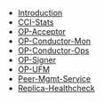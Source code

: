 <!-- Important: If a file must be linked in the summary.md -->
<!-- to be rendered in the final output -->
- [Introduction](./intro.md)
- [CCI-Stats](./cci-stats/intro.md)
- [OP-Acceptor](./op-acceptor/intro.md)
- [OP-Conductor-Mon](./op-condutor-mon/intro.md)
- [OP-Conductor-Ops](./op-conductor-ops/intro.md)
- [OP-Signer](./op-signer/intro.md)
- [OP-UFM](./ufm/intro.md)
- [Peer-Mgmt-Service](./peer-mgmt-service/base-mainnet.md)
- [Replica-Healthcheck](./networks/metal/metal-sepolia.md)
